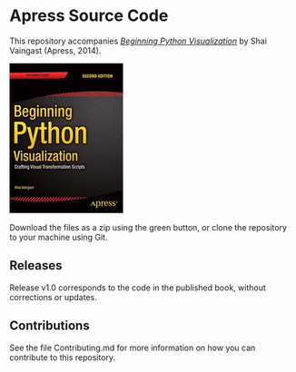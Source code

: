 # Apress Source Code

This repository accompanies [*Beginning Python Visualization*](http://www.apress.com/9781484200537) by Shai Vaingast (Apress, 2014).

![Cover image](9781484200537.jpg)

Download the files as a zip using the green button, or clone the repository to your machine using Git.

## Releases

Release v1.0 corresponds to the code in the published book, without corrections or updates.

## Contributions

See the file Contributing.md for more information on how you can contribute to this repository.
